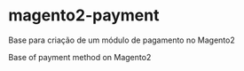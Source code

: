 # magento2-payment
Base para criação de um módulo de pagamento no Magento2

Base of payment method on Magento2
